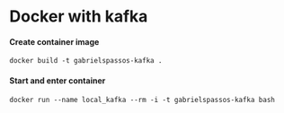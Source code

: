 # Docker with kafka

#### Create container image
```shell
docker build -t gabrielspassos-kafka .
```

#### Start and enter container
```shell
docker run --name local_kafka --rm -i -t gabrielspassos-kafka bash
```

